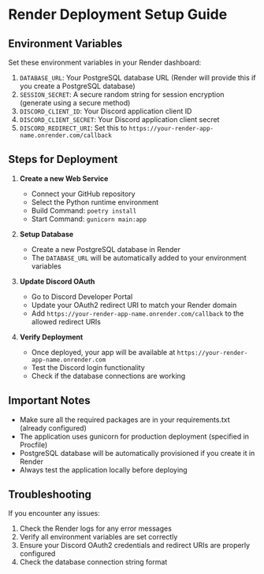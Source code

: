 # Render Deployment Setup Guide

## Environment Variables
Set these environment variables in your Render dashboard:

1. `DATABASE_URL`: Your PostgreSQL database URL (Render will provide this if you create a PostgreSQL database)
2. `SESSION_SECRET`: A secure random string for session encryption (generate using a secure method)
3. `DISCORD_CLIENT_ID`: Your Discord application client ID
4. `DISCORD_CLIENT_SECRET`: Your Discord application client secret
5. `DISCORD_REDIRECT_URI`: Set this to `https://your-render-app-name.onrender.com/callback`

## Steps for Deployment

1. **Create a new Web Service**
   - Connect your GitHub repository
   - Select the Python runtime environment
   - Build Command: `poetry install`
   - Start Command: `gunicorn main:app`

2. **Setup Database**
   - Create a new PostgreSQL database in Render
   - The `DATABASE_URL` will be automatically added to your environment variables

3. **Update Discord OAuth**
   - Go to Discord Developer Portal
   - Update your OAuth2 redirect URI to match your Render domain
   - Add `https://your-render-app-name.onrender.com/callback` to the allowed redirect URIs

4. **Verify Deployment**
   - Once deployed, your app will be available at `https://your-render-app-name.onrender.com`
   - Test the Discord login functionality
   - Check if the database connections are working

## Important Notes

- Make sure all the required packages are in your requirements.txt (already configured)
- The application uses gunicorn for production deployment (specified in Procfile)
- PostgreSQL database will be automatically provisioned if you create it in Render
- Always test the application locally before deploying

## Troubleshooting

If you encounter any issues:
1. Check the Render logs for any error messages
2. Verify all environment variables are set correctly
3. Ensure your Discord OAuth2 credentials and redirect URIs are properly configured
4. Check the database connection string format